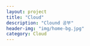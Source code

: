 ```yaml
---
layout: project
title: "Cloud"
description: "Clound 공부"
header-img: "img/home-bg.jpg"
category: Cloud
---
```

